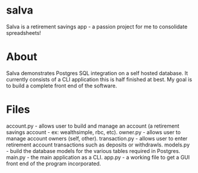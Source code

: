 # salva
Salva is a retirement savings app - a passion project for me to consolidate spreadsheets!

# About
Salva demonstrates Postgres SQL integration on a self hosted database.  It currently consists of a CLI application this is half finished at best.  My goal is to build a complete front end of the software.

# Files
account.py - allows user to build and manage an account (a retirement savings account - ex: wealthsimple, rbc, etc).
owner.py - allows user to manage account owners (self, other).
transaction.py - allows user to enter retirement account transactions such as deposits or withdrawls.
models.py - build the database models for the various tables required in Postgres.
main.py - the main application as a CLI.
app.py - a working file to get a GUI front end of the program incorporated.
